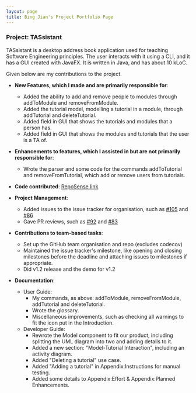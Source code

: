 ```yaml
---
layout: page
title: Bing Jian's Project Portfolio Page
---
```


### Project: TASsistant

TASsistant is a desktop address book application used for teaching Software Engineering principles.
The user interacts with it using a CLI, and it has a GUI created with JavaFX.
It is written in Java, and has about 10 kLoC.

Given below are my contributions to the project.

* **New Features, which I made and are primarily responsible for**:
    * Added the ability to add and remove people to modules through addToModule and removeFromModule.
    * Added the tutorial model, modelling a tutorial in a module, through addTutorial and deleteTutorial.
    * Added field in GUI that shows the tutorials and modules that a person has.
    * Added field in GUI that shows the modules and tutorials that the user is a TA of.

* **Enhancements to features, which I assisted in but are not primarily responsible for**:
  * Wrote the parser and some code for the commands addToTutorial and removeFromTutorial, which add or remove users from tutorials.

* **Code contributed**: [RepoSense link](https://nus-cs2103-ay2324s1.github.io/tp-dashboard/?search=cbj252&sort=groupTitle&sortWithin=title&timeframe=commit&mergegroup=&groupSelect=groupByRepos&breakdown=true&checkedFileTypes=docs~functional-code~test-code&since=2023-09-22&tabOpen=true&tabType=authorship&tabAuthor=cbj252&tabRepo=AY2324S1-CS2103T-F12-3%2Ftp%5Bmaster%5D&authorshipIsMergeGroup=false&authorshipFileTypes=docs~functional-code~test-code&authorshipIsBinaryFileTypeChecked=false&authorshipIsIgnoredFilesChecked=false)

* **Project Management**:
    * Added issues to the issue tracker for organisation, such as [#105](https://github.com/AY2324S1-CS2103T-F12-3/tp/issues/105)
and [#86](https://github.com/AY2324S1-CS2103T-F12-3/tp/issues/86)
    * Gave PR reviews, such as [#92](https://github.com/AY2324S1-CS2103T-F12-3/tp/pull/92) and [#83](https://github.com/AY2324S1-CS2103T-F12-3/tp/pull/83)

* **Contributions to team-based tasks**:
    * Set up the GitHub team organisation and repo (excludes codecov)
    * Maintained the issue tracker's milestone, like opening and closing milestones before the deadline and attaching issues
to milestones if appropriate.
    * Did v1.2 release and the demo for v1.2

* **Documentation**:
    * User Guide:
        * My commands, as above: addToModule, removeFromModule, addTutorial and deleteTutorial.
        * Wrote the glossary.
        * Miscellaneous improvements, such as checking all warnings to fit the icon put in the Introduction.
    * Developer Guide:
        * Rewrote the Model component to fit our product, including splitting the UML diagram into two and adding details to it.
        * Added a new section: "Model-Tutorial Interaction", including an activity diagram.
        * Added "Deleting a tutorial" use case.
        * Added "Adding a tutorial" in Appendix:Instructions for manual testing.
        * Added some details to Appendix:Effort & Appendix:Planned Enhancements.
